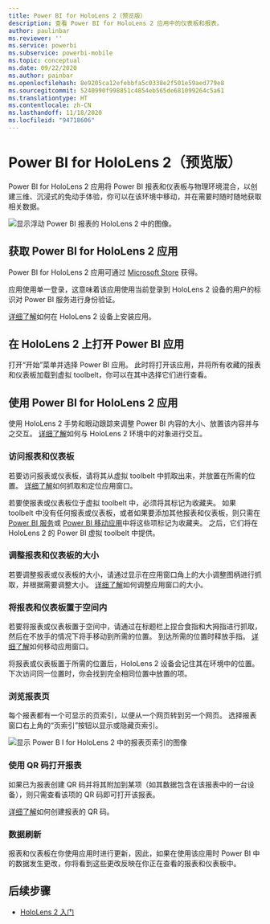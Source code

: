 ```yaml
---
title: Power BI for HoloLens 2（预览版）
description: 查看 Power BI for HoloLens 2 应用中的仪表板和报表。
author: paulinbar
ms.reviewer: ''
ms.service: powerbi
ms.subservice: powerbi-mobile
ms.topic: conceptual
ms.date: 09/22/2020
ms.author: painbar
ms.openlocfilehash: 8e9205ca12efebbfa5c0338e2f501e59aed779e8
ms.sourcegitcommit: 5240990f998851c4854eb565de681099264c5a61
ms.translationtype: HT
ms.contentlocale: zh-CN
ms.lasthandoff: 11/18/2020
ms.locfileid: "94718606"
---
```

# <a name="power-bi-for-hololens-2-preview"></a>Power BI for HoloLens 2（预览版）
Power BI for HoloLens 2 应用将 Power BI 报表和仪表板与物理环境混合，以创建三维、沉浸式的免动手体验，你可以在该环境中移动，并在需要时随时随地获取相关数据。

![显示浮动 Power BI 报表的 HoloLens 2 中的图像。](media/mobile-hololens2-app/power-bi-hololens2-floating-reports.png)

## <a name="get-the-power-bi-app-for-hololens-2"></a>获取 Power BI for HoloLens 2 应用 

Power BI for HoloLens 2 应用可通过 [Microsoft Store](https://go.microsoft.com/fwlink/?linkid=526478) 获得。

应用使用单一登录，这意味着该应用使用当前登录到 HoloLens 2 设备的用户的标识对 Power BI 服务进行身份验证。

[详细了解](/hololens/holographic-store-apps)如何在 HoloLens 2 设备上安装应用。

## <a name="open-the-power-bi-app-on-your-hololens-2"></a>在 HoloLens 2 上打开 Power BI 应用

打开“开始”菜单并选择 Power BI 应用。 此时将打开该应用，并将所有收藏的报表和仪表板加载到虚拟 toolbelt，你可以在其中选择它们进行查看。

## <a name="using-the-power-bi-app-for-hololens-2"></a>使用 Power BI for HoloLens 2 应用

使用 HoloLens 2 手势和眼动跟踪来调整 Power BI 内容的大小、放置该内容并与之交互。 [详细了解](/hololens/hololens2-basic-usage)如何与 HoloLens 2 环境中的对象进行交互。

### <a name="access-reports-and-dashboards"></a>访问报表和仪表板

若要访问报表或仪表板，请将其从虚拟 toolbelt 中抓取出来，并放置在所需的位置。 [详细了解](/hololens/hololens2-basic-usage#moving-holograms)如何抓取和定位应用窗口。

若要使报表或仪表板位于虚拟 toolbelt 中，必须将其标记为收藏夹。 如果 toolbelt 中没有任何报表或仪表板，或者如果要添加其他报表和仪表板，则只需在 [Power BI 服务](../end-user-favorite.md)或 [Power BI 移动应用](mobile-apps-favorites.md)中将这些项标记为收藏夹。 之后，它们将在 HoloLens 2 的 Power BI 虚拟 toolbelt 中提供。

### <a name="resize-reports-and-dashboards"></a>调整报表和仪表板的大小

若要调整报表或仪表板的大小，请通过显示在应用窗口角上的大小调整图柄进行抓取，并根据需要调整大小。 [详细了解](/hololens/hololens2-basic-usage#resizing-holograms)如何调整应用窗口的大小。

### <a name="position-reports-and-dashboards-in-space"></a>将报表和仪表板置于空间内

若要将报表或仪表板置于空间中，请通过在标题栏上捏合食指和大拇指进行抓取，然后在不放手的情况下将手移动到所需的位置。 到达所需的位置时释放手指。 [详细了解](/hololens/hololens2-basic-usage#moving-holograms)如何移动应用窗口。

将报表或仪表板置于所需的位置后，HoloLens 2 设备会记住其在环境中的位置。 下次访问同一位置时，你会找到完全相同位置中放置的项。

### <a name="browse-report-pages"></a>浏览报表页

每个报表都有一个可显示的页索引，以便从一个网页转到另一个网页。 选择报表窗口右上角的“页索引”按钮以显示或隐藏页索引。

![显示 Power B I for HoloLens 2 中的报表页索引的图像](media/mobile-hololens2-app/power-bi-hololens2-browse-report-pages.png)

### <a name="open-reports-with-qr-codes"></a>使用 QR 码打开报表

如果已为报表创建 QR 码并将其附加到某项（如其数据包含在该报表中的一台设备），则只需查看该项的 QR 码即可打开该报表。

[详细了解](../../create-reports/service-create-qr-code-for-report.md)如何创建报表的 QR 码。

### <a name="data-refresh"></a>数据刷新

报表和仪表板在你使用应用时进行更新，因此，如果在使用该应用时 Power BI 中的数据发生更改，你将看到这些更改反映在你正在查看的报表和仪表板中。

## <a name="next-steps"></a>后续步骤

* [HoloLens 2 入门](/hololens/hololens2-basic-usage)